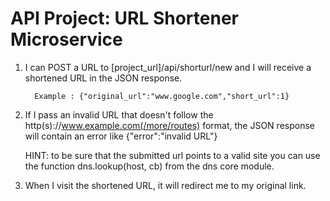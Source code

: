 # API Project: URL Shortener Microservice

1. I can POST a URL to [project_url]/api/shorturl/new and I will receive a shortened URL in the JSON response.

         Example : {"original_url":"www.google.com","short_url":1}
      
2. If I pass an invalid URL that doesn't follow the 
 http(s)://www.example.com(/more/routes) format, the JSON response will contain an error like {"error":"invalid URL"}
      
   HINT: to be sure that the submitted url points to a valid site you can use the function dns.lookup(host, cb) from the dns core module.

3. When I visit the shortened URL, it will redirect me to my original link.
